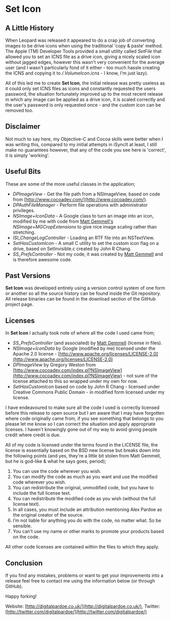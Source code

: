 Set Icon
========

A Little History
----------------
When Leopard was released it appeared to do a crap job of converting images to be drive icons when using
the traditional 'copy & paste' method. The Apple (TM) Developer Tools provided a small utility called
*SetFile* that allowed you to set an ICNS file as a drive icon, giving a nicely scaled icon without
jagged edges, however this wasn't very convenient for the average user (and I wasn't particularly fond of
it either - too much hassle creating the ICNS and copying it to */.VolumeIcon.icns* - I know, I'm just
lazy).

All of this led me to create **Set Icon**, the initial release was pretty useless as it could only set ICNS
files as icons and constantly requested the users password, the situation fortunately improved up to the
most recent release in which any image can be applied as a drive icon, it is scaled correctly and the user's
password is only requested once - and the custom icon can be removed too.

Disclaimer
----------
Not much to say here, my Objective-C and Cocoa skills were better when I was writing this, compared to my
initial attempts in iSyncIt at least, I still make no guarantees however, that any of the code you see
here is 'correct', it is simply 'working'.

Useful Bits
-----------
These are some of the more useful classes in the application;

* *DPImageView* - Get the file path from a NSImageView, based on code from [http://www.cocoadev.com/](http://www.cocoadev.com/).
* *DPAuthFileManager* - Perform file operations with administrator privileges.
* *NSImage+IconData* - A Google class to turn an image into an icon, modified by me with code from [Matt Gemmell's](http://mattgemmell.com/) *NSImage+MGCropExtensions* to give nice image scaling rather than stretching.
* *ISI_ChangeLogController* - Loading an RTF file into an NSTextView.
* *SetHasCustomIcon* - A small C utility to set the custom icon flag on a drive, based on SetInvisible.c created by John R Chang.
* *SS_PrefsController* - Not my code, it was created by [Matt Gemmell](http://mattgemmell.com/) and is therefore awesome code.

Past Versions
-------------
**Set Icon** was developed entirely using a version control system of one form or another so all the source
history can be found inside the Git repository. All release binaries can be found in the download section
of the GitHub project page.

Licenses
--------
In **Set Icon** I actually took note of where all the code I used came from;

* *SS_PrefsController* (and associated) by [Matt Gemmell](http://mattgemmell.com/) (license in files).
* *NSImage+IconData* by Google (modified by me) licensed under the Apache 2.0 license - [http://www.apache.org/licenses/LICENSE-2.0](http://www.apache.org/licenses/LICENSE-2.0)
* *DPImageView* by Gregory Weston from [http://www.cocoadev.com/index.pl?NSImageView](http://www.cocoadev.com/index.pl?NSImageView) - not sure of the license attached to this so wrapped under my own for now.
* *SetHasCustomIcon* based on code by John R Chang - licensed under Creative Commons Public Domain - in modified form licensed under my license.

I have endeavoured to make sure all the code I used is correctly licensed before this release to open
source but I am aware that I may have forgotten where code originally came from, if you see something
that belongs to you please let me know so I can correct the situation and apply appropriate licenses. I
haven't knowingly gone out of my way to avoid giving people credit where credit is due.

All of my code is licensed under the terms found in the LICENSE file, the license is essentially based
on the BSD new license but breaks down into the following points (and yes, they're a little bit stolen
from Matt Gemmell, but he is god-like & what he says goes, period);

1. You can use the code wherever you wish.
2. You can modify the code as much as you want and use the modified code wherever you wish.
3. You can redistribute the original, unmodified code, but you have to include the full license text.
4. You can redistribute the modified code as you wish (without the full license text).
5. In all cases, you must include an attribution mentioning Alex Pardoe as the original creator of the source.
6. I’m not liable for anything you do with the code, no matter what. So be sensible.
7. You can’t use my name or other marks to promote your products based on the code.

All other code licenses are contained within the files to which they apply.

Conclusion
----------
If you find any mistakes, problems or want to get your improvements into a release feel free to contact
me using the information below (or through GitHub).

Happy forking!

Website: [http://digitalpardoe.co.uk/](http://digitalpardoe.co.uk/), Twitter: [http://twitter.com/digitalpardoe/](http://twitter.com/digitalpardoe/)
